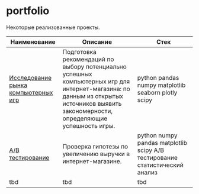 # portfolio

Некоторые реализованные проекты.

| Наименование | Описание | Стек |
| ---------| ---------| ---------|
| [Исследование рынка компьютерных игр](https://github.com/polina508/portfolio/tree/c71832f717413be8b1b91351082ece3217ce6026/comp_games_research) | Подготовка рекомендаций по выбору потенциально успешных компьютерных игр для интернет-магазина: по данным из открытых источников выявить закономерности, определяющие успешность игры. | python pandas numpy matplotlib seaborn plotly scipy |
| [А/В тестирование](https://github.com/polina508/portfolio/tree/e3b11aa47acc54a9a5646e7e063844ef2e606cbd/AB_test) | Проверка гипотезы по увеличению выручки в интернет-магазине. | python numpy pandas matplotlib scipy А/В тестирование статистический анализ |
| tbd | tbd | tbd |
